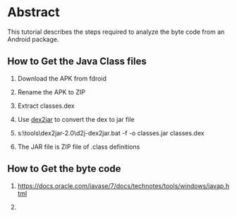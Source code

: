 # Abstract

This tutorial describes the steps required to analyze the byte code from an Android package.

## How to Get the Java Class files

1. Download the APK from fdroid

2. Rename the APK to ZIP

3. Extract classes.dex

4. Use [dex2jar](https://sourceforge.net/projects/dex2jar/) to convert the dex to jar file

5. s:\tools\dex2jar-2.0\d2j-dex2jar.bat -f -o classes.jar classes.dex

6. The JAR file is ZIP file of .class definitions

## How to Get the byte code

1. https://docs.oracle.com/javase/7/docs/technotes/tools/windows/javap.html

2. 

